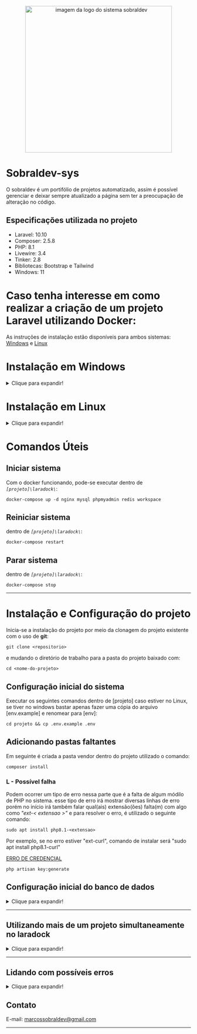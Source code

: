 <p align="center"><a href="https://sobraldev.com.br/" target="_blank"><img src="https://sobraldev.com.br/assets/img/logo/2.png" width="400" alt="imagem da logo do sistema sobraldev"></a></p>

# Sobraldev-sys

O sobraldev é um portifólio de projetos automatizado, assim é possível gerenciar e deixar sempre atualizado a página sem ter a preocupação de alteração no código.

## Especificações utilizada no projeto

<ul>
  <li>Laravel: 10.10</li>
  <li>Composer: 2.5.8</li>
  <li>PHP: 8.1</li>
  <li>Livewire: 3.4</li>
  <li>Tinker: 2.8</li>
  <li>Bibliotecas: Bootstrap e Tailwind</li>
  <li>Windows: 11</li>
</ul>

# Caso tenha interesse em como realizar a criação de um projeto Laravel utilizando Docker:

As instruções de instalação estão disponíveis para ambos sistemas: [Windows](#instalação-em-windows) e [Linux](#instalação-em-linux)

# Instalação em Windows
<details>
  <summary>Clique para expandir!</summary>
  
  ## Pré-requisitos
  Para a implantação e correto funcionamento do sistema, é necessário a instalação e configuração de alguns pré-requisitos, junto a esse processo serão adicionados passos marcados com "**opcional**", estes são voltados para serem seguidos pelo pessoal de desenvolvimento do sistema.

  ## W-Passos:
  - [Passos](#w-passos)
    - [Instalação e configuração do PHP](#w-instalação-e-configuração-do-php)
    - [Configurar hosts no Windows](#w-configurar-hosts-no-windows)
    - [Instalação do Composer](#w-instalação-do-composer)
    - [Instalação do VSCode (opcional)](#w-instalação-do-vscode-opcional)
    - [Instalação do git para Windows (opcional)](#w-instalação-do-git-para-windows)
    - [Instalação do WSL2 no Windows 10](#w-instalação-do-wsl2-no-windows-10)
    - [Instalação do Docker Desktop](#w-instalação-do-docker-desktop)
  - [Implantação do sistema](#w-implantação-do-sistema)
    - [Configuração do laradock](#w-configuração-do-Laradock)
    - [Configuração inicial do sistema](#w-configuração-inicial-do-sistema)
    - [Configuração inicial do banco de dados](#w-configuração-inicial-do-banco-de-dados)

  ### W-Instalação e configuração do PHP

  É **necessário** instalar o PHP 8 ou superior. A instalação do PHP se baseia nos seguintes passos, que também podem ser vistos nessa [página externa](https://blog.schoolofnet.com/como-instalar-o-php-no-windows-do-jeito-certo-e-usar-o-servidor-embutido/).

  - Acessar o [site de download do PHP](https://php.net/downloads.php "Site de download do PHP") e baixar o arquivo compactado do PHP
  - Descompactar o arquivo em qualquer lugar no armazenamento do computador como por exemplo: *`C:\php\`*
  - Renomear arquivo *`php.ini-development`* para *`php.ini`*
  - Dentro do arquivo *`php.ini`*, descomentar as seguintes linhas, ou seja, remover o ";" do início de cada linha: 

  ```
  ;extension=fileinfo
  ;extension=pdo_mysql
  ```

  - Configurar a variável de ambiente para adicionar o caminho para PHP [Link](https://medium.com/@marcos.paegle/php-moderno-como-utilizar-o-php-7-1-de-maneira-f%C3%A1cil-e-r%C3%A1pida-windows-286ff668cce8#:~:text=Aperte%20a%20tecla%20Windows%20+%20Pause,o%20%E2%80%9CC:%5Cphp%E2%80%9D.)
  - Testar versão do PHP no terminal com o comando:

  ```
  php -v
  ```

  ### W-Configurar hosts no Windows

  Passo recomendado para poder digitar *`localhost`* na URL do navegador e acessar o servidor local.

  - Abrir o bloco de notas como administrador
  - Abrir o arquivo *`C:\Windows\System32\drivers\etc\hosts`*
  - Adicionar/Descomentar a seguinte linha

  ```
  127.0.0.1 localhost
  ```
  - Salvar o arquivo

  ### W-Instalação do Composer
  https://getcomposer.org/download/

  ### W-Instalação do VSCode (Opcional)
  https://code.visualstudio.com

  A instalação do VSCode é um passo recomendado para que toda a equipe de desenvolvimento utilize o mesmo editor de código-fonte

  ### W-Instalação do git para Windows
  https://git-scm.com/download/win

  Passo recomendado para desenvolvimento, pois possibilita a execução do comando *`git clone`*, *`git push`*, entre outros. Caso esse passo não seja executado, quando o documento executar um comando *`"git clone"`*, se fara necessário manualmente baixar do github a versão compactada dos arquivos. Além disso, será necessário descompactar no local correto assim como informado nos passos seguintes.

  ### W-Instalação do WSL2 no Windows 10
  https://docs.microsoft.com/en-us/windows/wsl/install

  ### W-Instalação do Docker Desktop
  https://www.docker.com/get-started/

  ## W-Implantação do ambiente de desenvolvimento

  ### W-Configuração do Laradock
  - Criar pasta para o projeto. Neste documento, será referenciado como *`[projeto]`*
  - Executar o seguinte comando dentro da pasta *`[projeto]\`*:

  ```
  git clone https://github.com/Laradock/laradock.git
  ```

  - Dentro de *`[projeto]\laradock\`*, criar uma cópia de *`.env.example`* nomeada *`.env`*
  - Configurar o arquivo *`[projeto]\laradock\.env`* para ter a seguinte linha

  ```
  PHP_VERSION=8.1
  ```

  ### W-Configuração inicial do sistema
  - Clonar o repositório do sistema, executando dentro de *`[projeto]\`* o seguinte comando:

  ```
  git clone https://github.com/RsiIFTO/SantaMalas
  ```

  - Dentro de *`[projeto]\SantaMalas\`*, criar uma cópia de *`.env.example`* nomeada *`.env`* 
  - Abrir a pasta do *`[projeto]\SantaMalas\`*, usando o terminal e executar os seguintes comandos: 

  ```
  composer install
  php artisan key:generate
  ```

  > **Nota** : Se o docker tiver containers do laradock de uma instalação anterior, é necessário executar os seguintes comandos na pasta *`[projeto]\laradock\`*, antes do passo seguinte:

  > ```
  > docker-compose build php-fpm
  > docker-compose build workspace
  > docker-compose down"
  > ```

  - Abrir a pasta do *`[projeto]\laradock\`* usando o terminal e executar o seguinte comando:

  ```
  docker-compose up -d nginx mysql phpmyadmin redis workspace
  ```

  ### W-Configuração inicial do banco de dados
  - Dentro do arquivo *`[projeto]\SantaMalas\.env`*, altere as seguintes linhas para os dados valores se estiverem diferentes, salve e mantenha o arquivo aberto:

  ```
  DB_HOST=127.0.0.1
  DB_PASSWORD=root
  ```

  - Com o terminal na pasta *`[projeto]\SantaMalas\`*, execute o seguinte comando:

  ```
  php artisan migrate:fresh --seed
  ```

  - Altere o arquivo *`.env`* novamente, altere a linha e salve:

  ```
  DB_HOST=mysql
  ```
</details>

# Instalação em Linux
<details>
  <summary>Clique para expandir!</summary>
    
  ## Pré-requisitos
  Para a implantação e correto funcionamento do sistema, é necessário a instalação e configuração de alguns pré-requisitos, junto a esse processo serão adicionados passos marcados com "**opcional**", estes são voltados para serem seguidos pelo pessoal de desenvolvimento do sistema.

  ## L-Passos:
  - [Passos](#l-passos)
    - [Instalação do git](#l-instalação-git)
    - [Instalação e configuração do PHP](#l-instalação-e-configuração-do-php)
    - [Instalação do Composer](#l-instalação-do-composer)
    - [Instalação do VSCode (opcional)](#l-instalação-do-vscode-opcional)
    - [Instalação do git](#l-instalação-git)
    - [Instalação do Docker](#l-instalação-do-docker)
  - [Implantação do sistema](#l-implantação-do-sistema)
    - [Configuração do laradock](#l-configuração-do-Laradock)
    - [Configuração inicial do sistema](#l-configuração-inicial-do-sistema)
    - [Configuração inicial do banco de dados](#l-configuração-inicial-do-banco-de-dados)
  
  ### L-Instalação git:
Abra um terminal e utilize o seguinte comando:
```
sudo apt install git -y
```
e insira a senha do usuário.

### L-Instalação do PHP junto de extensões:
Dependente da versão a ser instalada e dos pacotes disponíveis para instalação, pose ser necessário alterar a versão inserida pelo comando, o comando a seguir é para a instalação do PHP 8.1 junto de algumas extensões necessárias:
```
sudo apt install php8.1 php8.1-common php8.1-curl php8.1-xml php8.1-mbstring php8.1-mysql php8.1-cli php8.1-opcache -y
```
  - Testar versão do PHP no terminal com o comando:

  ```
  php -v
  ```

  ### L-Instalação do Composer
  AVISO: **Não** se pode utilizar comando `sudo apt install composer`, já que este instala uma **versão desatualizada** do mesmo e causará erros.

  https://getcomposer.org/download/

    ```
    sudo mv ./composer.phar /usr/local/bin composer
    ```

  ### L-Instalação do VSCode (Opcional)
  https://code.visualstudio.com

  A instalação do VSCode é um passo recomendado para que toda a equipe de desenvolvimento utilize o mesmo editor de código-fonte

  ### L-Instalação do Docker
  A instalação do Docker no Linux se divide em partes, sendo elas:
  - [Instalação do Docker Engine](https://docs.docker.com/engine/install/)
  - [Pós-instalação do Docker Engine](https://docs.docker.com/engine/install/linux-postinstall/)
  - [Instalação do Docker Compose](https://docs.docker.com/compose/install/)
  

  ## L-Implantação do ambiente de desenvolvimento

  ### L-Configuração do Laradock
  - Executar os seguintes comandos, substituindo "*`[projeto]`*" pelo nome da pasta que será criada.
  ```
  mkdir [projeto] && cd "$_"
  git clone https://github.com/Laradock/laradock.git
  cd laradock && cp .env.example .env
  sed -i s/PHP_VERSION=7.4/PHP_VERSION=8.1/ .env
  ```

  Esses comandos fazem o seguinte:
  - cria uma pasta
  - clonar Laradock
  - configurar versão do php do laradock

  ### L-Configuração inicial do sistema
  Executar os seguintes comandos dentro de *`[projeto]`*:
  ```
  sudo apt install php8.1-curl php8.1-dom php8.1-pdo-mysql unzip
  git clone https://github.com/RsiIFTO/SantaMalas
  cd SantaMalas && cp .env.example .env
  composer install
  php artisan key:generate
  ```
  > **Nota** : Se o docker tiver containers do laradock de uma instalação anterior, é necessário executar os seguintes comandos na pasta *`[projeto]\laradock\`*, antes do passo seguinte:
  > ```
  > docker-compose build php-fpm
  > docker-compose build workspace
  > docker-compose down"
  > ```
  - Abrir a pasta do *`[projeto]\laradock\`* usando o terminal e executar o seguinte comando:
  ```
  docker-compose up -d nginx mysql phpmyadmin redis workspace
  ```

  ```
  DB_HOST=mysql
  ```
</details>

# Comandos Úteis

## Iniciar sistema

Com o docker funcionando, pode-se executar dentro de *`[projeto]\laradock\`*:
```
docker-compose up -d nginx mysql phpmyadmin redis workspace
```

## Reiniciar sistema
dentro de *`[projeto]\laradock\`*:
```
docker-compose restart
```

## Parar sistema
dentro de *`[projeto]\laradock\`*:
```
docker-compose stop
```

***

# Instalação e Configuração do projeto
Inicia-se a instalação do projeto por meio da clonagem do projeto existente com o uso de **git**:
```
git clone <repositorio>
```
e mudando o diretório de trabalho para a pasta do projeto baixado com:
```
cd <nome-do-projeto>
```

## Configuração inicial do sistema
Executar os seguintes comandos dentro de [projeto] caso estiver no Linux, se tiver no windows bastar apenas fazer uma cópia do arquivo [env.example] e renomear para [env]:
```
cd projeto && cp .env.example .env
```
## Adicionando pastas faltantes
Em seguinte é criada a pasta vendor dentro do projeto utilizado o comando:
```
composer install
```

### L - Possível falha 
Podem ocorrer um tipo de erro nessa parte que é a falta de algum módilo de PHP no sistema. esse tipo de erro irá mostrar diversas linhas de erro porém no início irá também falar qual(ais) extensão(ões) falta(m) com algo como *"ext-< extensao >"* e para resolver o erro, é utilizado o seguinte comando:
```
sudo apt install php8.1-<extensao>
```
Por exemplo, se no erro estiver "ext-curl", comando de instalar será "sudo apt install php8.1-curl"

[ERRO DE CREDENCIAL]()

```
php artisan key:generate
```

## Configuração inicial do banco de dados
<details>
  <summary>Clique para expandir!</summary>

  - Dentro do arquivo *`[projeto]\malas\.env`*, altere as seguintes linhas para os dados valores:

  ```
  DB_HOST=127.0.0.1
  DB_PASSWORD=root
  ```

  - Com o terminal na pasta *`[projeto]\malas\`*, execute o seguinte comando:

  ```
  php artisan migrate
  ```

  - Altere o arquivo *`.env`* novamente, altere a linha e salve:

  ```
  DB_HOST=mysql
  ```
</details>

***

## Utilizando mais de um projeto simultaneamente no laradock
<details>
  <summary>Clique para expandir!</summary>

* Primeiro passo é está Dentro do arquivo *`[projeto]\malas\.env`*, altere as seguintes os dados valores:

```
APP_URL=http://localhost.<nomedoprojeto>
```

* Segundo passo é abrir a pasta `[projeto]\laradock\ngnix\sites\defaut.conf` e altere a linha que contém :
`root /var/www/public;`, assim informe o diretório do seu projeto1 e a pasta public :
```
server_name localhost;
root /var/www/public/malas/desenvolvimento/public;
```

* Terceiro passo ainda dentro da pasta  `[projeto]\laradock\ngnix\sites\app.conf.example` fazer uma cópia do arquivo e altere o nome do arquivo para `<nome do segundo projeto>.conf`, dentro desse arquivo altere a linha que contém :
`root /var/www/public;`, assim informe o diretório do seu projeto1 e a pasta public:
```
server_name localhost;
root /var/www/public/malas/teste/public;
```

* ultimo passo, abra o seguinte arquivo `C:\Windows\System32\drivers\etc\hosts.` adicione abaixo da linha descomentada `127.0.0.1       localhost`:
```
	127.0.0.1     localhost.<nomedoprojeto>
```
</details>

***

## Lidando com possíveis erros
<details>
  <summary>Clique para expandir!</summary>

### Erro na porta 80:

Cheque se o serviço do apache2 está rodando no computador e se positivo, utilize os seguintes comandos para parar e desabilitar o apache2 de iniciar no sistema:
```
sudo systemctl stop apache2
sudo systemctl disable apache2
```
Teste novamente a inicialização do laravel.

### Erro com o sail

Caso apareça um erro relacionado ao sail, será necessário executar o comando:
```
php artisan sail:install
```
e inserir os numeros separados por vírgula dos servições que vai querer instalar, a instalação padrão é *1,3,5,7,8*

Após instalação, volte ao teste de inicialização do laravel.

### Erro de permissão " There is no existing directory at "/storage/logs" and it could not be created: Permission denied "

Caso apareça esse erro, basta executar os seguintes comandos:
```
php artisan route:clear

php artisan config:clear

php artisan cache:clear
```

ou

dentro da pasta do projeto utilizando o gerenciador de arquivos do linux, selecionar a pasta `storage` e aperte o botão direito do mouse e clique em propriedades, após clique em permissões e vá na ultima opção que é ` Alterar permissões dos arquivos contidos na pasta`. Dessa forma altere as opções `apenas leitura` e `acessar arquivo` para `leitura e escrita` e `criar e excluir arquivo`, por fim clique em mudar.

### Erro Acess denied

Caso apareça este seguinte erro:
```
git pull --tags origin main
remote: HTTP Basic: Access denied. The provided password or token is incorrect or your account has 2FA enabled and you must use a personal access token instead of a password. See https://gitlab.com/help/topics/git/troubleshooting_git#error-on-git-fetch-http-basic-access-denied
fatal: Authentication failed for 'https://gitlab.com/George-Trindade/desenvolvimento.git/' 
```
esse erro é comum de acontecer quando estiver fazendo git push ou git pull pela primeira vez no projeto, para sua resolução é necessário que o usuário faça uma autenticação global onde é utilizada esses comandos: 
```
git config --global user.name <seu nome de usuário no gitlab ou hub>
git config --global user.email <informa seu email do gitlab/hub>
```
ou exemplo mais real

```
git config --global user.name joao-lima
git config --global user.email joaolima@gmail.com
```

## Erro require(vendor/autoload.php): failed to open stream
```
PHP Warning:  require(C:\src\laravel\public\desenvolvimento/vendor/autoload.php): Failed to open stream: No such file or directory in C:\src\laravel\public\desenvolvimento\artisan on line 18
```
Resolução:
```
composer update --no-scripts
```

## Erro SQLSTATE[HY000] [2002] Connection refused

Resolução: Alterar DB_HOST=127.0.0.1 para DB_HOST=mysql


  ```
  DB_HOST=mysql
  ```
</details>

## Contato
E-mail: marcossobraldev@gmail.com

***

